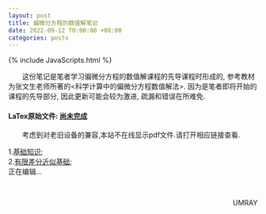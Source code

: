 ```yaml
---
layout: post
title: 偏微分方程的数值解笔记
date: 2022-09-12 T0:00:00 +08:00
categories: posts
---
```


{% include JavaScripts.html %}

&emsp;&emsp;这份笔记是笔者学习偏微分方程的数值解课程的先导课程时形成的, 参考教材为张文生老师所著的<科学计算中的偏微分方程数值解法>. 因为是笔者即将开始的课程的先导部分, 因此更新可能会较为激进, 疏漏和错误在所难免.  

#### LaTex原始文件: [尚未完成](https://music.163.com/#/playlist?id=7077611946 "听听歌按钮") ####  

&emsp;&emsp;考虑到对老旧设备的兼容,本站不在线显示pdf文件.请打开相应链接查看.  

1.[基础知识](/include/Notes/NSoPDE/1.基础知识.pdf);  
2.[有限差分近似基础](/include/Notes/NSoPDE/2.有限差分近似基础.pdf);  
正在编辑...  

&emsp;&emsp;
<p align="right">UMRAY</p>
